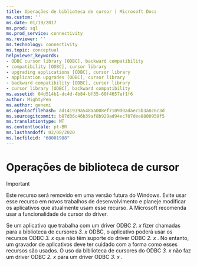 ```yaml
---
title: Operações de biblioteca de cursor | Microsoft Docs
ms.custom: ''
ms.date: 01/19/2017
ms.prod: sql
ms.prod_service: connectivity
ms.reviewer: ''
ms.technology: connectivity
ms.topic: conceptual
helpviewer_keywords:
- ODBC cursor library [ODBC], backward compatibility
- compatibility [ODBC], cursor library
- upgrading applications [ODBC], cursor library
- application upgrades [ODBC], cursor library
- backward compatibility [ODBC], cursor library
- cursor library [ODBC], backward compatibility
ms.assetid: 04d514b1-dc4d-4b84-bf35-60f4657ef1f6
author: MightyPen
ms.author: genemi
ms.openlocfilehash: ad141939a548aa008ef7109d0adaec5b3a8c6c3d
ms.sourcegitcommit: b87d36c46b39af8b929ad94ec707dee8800950f5
ms.translationtype: MT
ms.contentlocale: pt-BR
ms.lasthandoff: 02/08/2020
ms.locfileid: "68001988"
---
```

# <a name="cursor-library-operations"></a>Operações de biblioteca de cursor
> [!IMPORTANT]  
>  Este recurso será removido em uma versão futura do Windows. Evite usar esse recurso em novos trabalhos de desenvolvimento e planeje modificar os aplicativos que atualmente usam esse recurso. A Microsoft recomenda usar a funcionalidade de cursor do driver.  
  
 Se um aplicativo que trabalha com um driver ODBC *2. x* fizer chamadas para a biblioteca de cursores *3. x* ODBC, o aplicativo poderá usar os recursos ODBC *3. x* que não têm suporte do driver ODBC *2. x* . No entanto, um gravador de aplicativos deve ter cuidado com a forma como esses recursos são usados. O uso da biblioteca de cursores do ODBC *3. x* não faz um driver ODBC *2. x* para um driver ODBC *3. x* .
